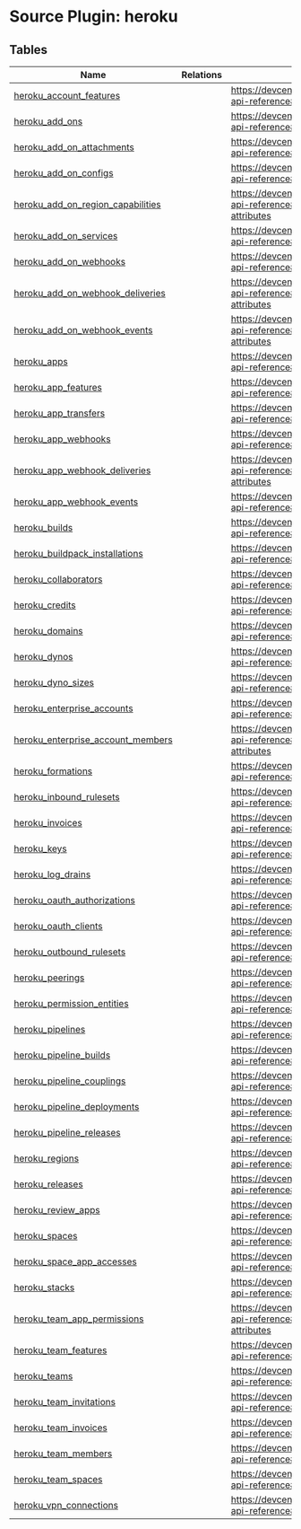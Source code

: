 # Source Plugin: heroku
## Tables
| Name          | Relations | Description   |
| ------------- | --------- | ------------- |
| [heroku_account_features](heroku_account_features.md)| | https://devcenter.heroku.com/articles/platform-api-reference#account-feature-attributes|
| [heroku_add_ons](heroku_add_ons.md)| | https://devcenter.heroku.com/articles/platform-api-reference#add-on-attributes|
| [heroku_add_on_attachments](heroku_add_on_attachments.md)| | https://devcenter.heroku.com/articles/platform-api-reference#add-on-attachment-attributes|
| [heroku_add_on_configs](heroku_add_on_configs.md)| | https://devcenter.heroku.com/articles/platform-api-reference#add-on-config-attributes|
| [heroku_add_on_region_capabilities](heroku_add_on_region_capabilities.md)| | https://devcenter.heroku.com/articles/platform-api-reference#add-on-region-capability-attributes|
| [heroku_add_on_services](heroku_add_on_services.md)| | https://devcenter.heroku.com/articles/platform-api-reference#add-on-service-attributes|
| [heroku_add_on_webhooks](heroku_add_on_webhooks.md)| | https://devcenter.heroku.com/articles/platform-api-reference#add-on-webhook-attributes|
| [heroku_add_on_webhook_deliveries](heroku_add_on_webhook_deliveries.md)| | https://devcenter.heroku.com/articles/platform-api-reference#add-on-webhook-delivery-attributes|
| [heroku_add_on_webhook_events](heroku_add_on_webhook_events.md)| | https://devcenter.heroku.com/articles/platform-api-reference#add-on-webhook-event-attributes|
| [heroku_apps](heroku_apps.md)| | https://devcenter.heroku.com/articles/platform-api-reference#app-attributes|
| [heroku_app_features](heroku_app_features.md)| | https://devcenter.heroku.com/articles/platform-api-reference#app-feature-attributes|
| [heroku_app_transfers](heroku_app_transfers.md)| | https://devcenter.heroku.com/articles/platform-api-reference#app-transfer-attributes|
| [heroku_app_webhooks](heroku_app_webhooks.md)| | https://devcenter.heroku.com/articles/platform-api-reference#app-webhook-attributes|
| [heroku_app_webhook_deliveries](heroku_app_webhook_deliveries.md)| | https://devcenter.heroku.com/articles/platform-api-reference#app-webhook-delivery-attributes|
| [heroku_app_webhook_events](heroku_app_webhook_events.md)| | https://devcenter.heroku.com/articles/platform-api-reference#app-webhook-event-attributes|
| [heroku_builds](heroku_builds.md)| | https://devcenter.heroku.com/articles/platform-api-reference#build-attributes|
| [heroku_buildpack_installations](heroku_buildpack_installations.md)| | https://devcenter.heroku.com/articles/platform-api-reference#buildpack-installation-attributes|
| [heroku_collaborators](heroku_collaborators.md)| | https://devcenter.heroku.com/articles/platform-api-reference#collaborator-attributes|
| [heroku_credits](heroku_credits.md)| | https://devcenter.heroku.com/articles/platform-api-reference#credit-attributes|
| [heroku_domains](heroku_domains.md)| | https://devcenter.heroku.com/articles/platform-api-reference#domain-attributes|
| [heroku_dynos](heroku_dynos.md)| | https://devcenter.heroku.com/articles/platform-api-reference#dyno-attributes|
| [heroku_dyno_sizes](heroku_dyno_sizes.md)| | https://devcenter.heroku.com/articles/platform-api-reference#dyno-size-attributes|
| [heroku_enterprise_accounts](heroku_enterprise_accounts.md)| | https://devcenter.heroku.com/articles/platform-api-reference#enterprise-account-attributes|
| [heroku_enterprise_account_members](heroku_enterprise_account_members.md)| | https://devcenter.heroku.com/articles/platform-api-reference#enterprise-account-member-attributes|
| [heroku_formations](heroku_formations.md)| | https://devcenter.heroku.com/articles/platform-api-reference#formation-attributes|
| [heroku_inbound_rulesets](heroku_inbound_rulesets.md)| | https://devcenter.heroku.com/articles/platform-api-reference#inbound-ruleset-attributes|
| [heroku_invoices](heroku_invoices.md)| | https://devcenter.heroku.com/articles/platform-api-reference#invoice-attributes|
| [heroku_keys](heroku_keys.md)| | https://devcenter.heroku.com/articles/platform-api-reference#key-attributes|
| [heroku_log_drains](heroku_log_drains.md)| | https://devcenter.heroku.com/articles/platform-api-reference#log-drain-attributes|
| [heroku_oauth_authorizations](heroku_oauth_authorizations.md)| | https://devcenter.heroku.com/articles/platform-api-reference#o-auth-authorization-attributes|
| [heroku_oauth_clients](heroku_oauth_clients.md)| | https://devcenter.heroku.com/articles/platform-api-reference#o-auth-client-attributes|
| [heroku_outbound_rulesets](heroku_outbound_rulesets.md)| | https://devcenter.heroku.com/articles/platform-api-reference#outbound-ruleset-attributes|
| [heroku_peerings](heroku_peerings.md)| | https://devcenter.heroku.com/articles/platform-api-reference#peering-attributes|
| [heroku_permission_entities](heroku_permission_entities.md)| | https://devcenter.heroku.com/articles/platform-api-reference#permission-entity-attributes|
| [heroku_pipelines](heroku_pipelines.md)| | https://devcenter.heroku.com/articles/platform-api-reference#pipeline-attributes|
| [heroku_pipeline_builds](heroku_pipeline_builds.md)| | https://devcenter.heroku.com/articles/platform-api-reference#pipeline-build-attributes|
| [heroku_pipeline_couplings](heroku_pipeline_couplings.md)| | https://devcenter.heroku.com/articles/platform-api-reference#pipeline-coupling-attributes|
| [heroku_pipeline_deployments](heroku_pipeline_deployments.md)| | https://devcenter.heroku.com/articles/platform-api-reference#pipeline-deployment-attributes|
| [heroku_pipeline_releases](heroku_pipeline_releases.md)| | https://devcenter.heroku.com/articles/platform-api-reference#pipeline-release-attributes|
| [heroku_regions](heroku_regions.md)| | https://devcenter.heroku.com/articles/platform-api-reference#region-attributes|
| [heroku_releases](heroku_releases.md)| | https://devcenter.heroku.com/articles/platform-api-reference#release-attributes|
| [heroku_review_apps](heroku_review_apps.md)| | https://devcenter.heroku.com/articles/platform-api-reference#review-app-attributes|
| [heroku_spaces](heroku_spaces.md)| | https://devcenter.heroku.com/articles/platform-api-reference#space-attributes|
| [heroku_space_app_accesses](heroku_space_app_accesses.md)| | https://devcenter.heroku.com/articles/platform-api-reference#space-app-access-attributes|
| [heroku_stacks](heroku_stacks.md)| | https://devcenter.heroku.com/articles/platform-api-reference#stack-attributes|
| [heroku_team_app_permissions](heroku_team_app_permissions.md)| | https://devcenter.heroku.com/articles/platform-api-reference#team-app-permission-attributes|
| [heroku_team_features](heroku_team_features.md)| | https://devcenter.heroku.com/articles/platform-api-reference#team-feature-attributes|
| [heroku_teams](heroku_teams.md)| | https://devcenter.heroku.com/articles/platform-api-reference#team-attributes|
| [heroku_team_invitations](heroku_team_invitations.md)| | https://devcenter.heroku.com/articles/platform-api-reference#team-invitation-attributes|
| [heroku_team_invoices](heroku_team_invoices.md)| | https://devcenter.heroku.com/articles/platform-api-reference#team-invoice-attributes|
| [heroku_team_members](heroku_team_members.md)| | https://devcenter.heroku.com/articles/platform-api-reference#team-member-attributes|
| [heroku_team_spaces](heroku_team_spaces.md)| | https://devcenter.heroku.com/articles/platform-api-reference#team-space-attributes|
| [heroku_vpn_connections](heroku_vpn_connections.md)| | https://devcenter.heroku.com/articles/platform-api-reference#vpn-connection-attributes|